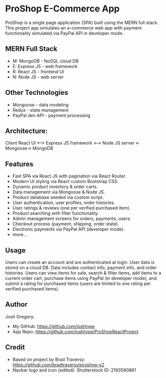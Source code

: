 # ProShop E-Commerce App

ProShop is a single page application (SPA) built using the MERN full stack. This project app simulates an e-commerce web app
with payment functionality simulated via PayPal API in developer mode.
    
## MERN Full Stack

* M: MongoDB        - NoSQL cloud DB
* E: Express JS     - web framework
* R: React JS       - frontend UI
* N: Node JS        - web server

## Other Technologies

* Mongoose          - data modeling 
* Redux             - state management
* PayPal dev API    - payment processing 

## Architecture:

Client React UI <--> Express JS framework <--> Node JS server <-Mongoose-> MongoDB

## Features

* Fast SPA via React JS with pagination via React Router.
* Modern UI styling via React custom Bootstrap CSS.
* Dynamic product inventory & order carts.
* Data management via Mongoose & Node JS.
* Product database seeded via custom script.
* User authentication, user profiles, order histories.
* User ratings & reviews (one per verified purchased item).
* Product searching with filter functionality.
* Admin management screens for orders, payments, users.
* Checkout process (payment, shipping, order state).
* Electronic payments via PayPal API (developer mode).
* more...

## Usage

Users can create an account and are authenticated at login. User data is stored on a cloud DB.
Data includes contact info, payment info, and order histories. Users can view items for sale,
search & filter items, add items to a current order cart, purchase items using PayPal (in
developer mode), and submit a rating for purchased items (users are limited to one rating 
per verified purchased items).

## Author

Josh Gregory:
* My GitHub: https://github.com/joshtype
* App Repo:  https://github.com/joshtype/ProShopReactProject

## Credit

* Based on project by Brad Traversy: https://github.com/bradtraversy/proshop-v2
* Navbar logo and icon (edited): Shutterstock ID: 2193560861
